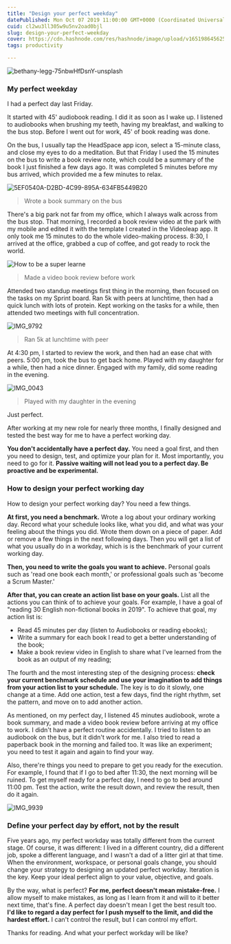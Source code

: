 ```yaml
---
title: "Design your perfect weekday"
datePublished: Mon Oct 07 2019 11:00:00 GMT+0000 (Coordinated Universal Time)
cuid: cl2wu3ll305w9u5nv2oad0bjl
slug: design-your-perfect-weekday
cover: https://cdn.hashnode.com/res/hashnode/image/upload/v1651986456250/EzVoxIuOI.jpg
tags: productivity

---
```


![bethany-legg-75nbwHfDsnY-unsplash](https://i.imgur.com/CfrrI35.jpg)

### My perfect weekday
I had a perfect day last Friday. 

It started with 45' audiobook reading. I did it as soon as I wake up. I listened to audiobooks when brushing my teeth, having my breakfast, and walking to the bus stop. Before I went out for work, 45' of book reading was done. 

On the bus, I usually tap the HeadSpace app icon, select a 15-minute class, and close my eyes to do a meditation. But that Friday I used the 15 minutes on the bus to write a book review note, which could be a summary of the book I just finished a few days ago. It was completed 5 minutes before my bus arrived, which provided me a few minutes to relax.

![5EF0540A-D2BD-4C99-895A-634FB5449B20](https://i.imgur.com/I2yenAw.jpg)
> Wrote a book summary on the bus

There's a big park not far from my office, which I always walk across from the bus stop. That morning, I recorded a book review video at the park with my mobile and edited it with the template I created in the Videoleap app. It only took me 15 minutes to do the whole video-making process. 8:30, I arrived at the office, grabbed a cup of coffee, and got ready to rock the world.

![How to be a super learne](https://i.imgur.com/Etr88e3.jpg)
> Made a video book review before work

Attended two standup meetings first thing in the morning, then focused on the tasks on my Sprint board. Ran 5k with peers at lunchtime, then had a quick lunch with lots of protein. Kept working on the tasks for a while, then attended two meetings with full concentration. 

![IMG_9792](https://i.imgur.com/F4tDt6R.jpg)
> Ran 5k at lunchtime with peer

At 4:30 pm, I started to review the work, and then had an ease chat with peers. 5:00 pm, took the bus to get back home. Played with my daughter for a while, then had a nice dinner. Engaged with my family, did some reading in the evening. 

![IMG_0043](https://i.imgur.com/b5aR9OI.jpg)
> Played with my daughter in the evening

Just perfect.

After working at my new role for nearly three months, I finally designed and tested the best way for me to have a perfect working day. 

**You don't accidentally have a perfect day.** You need a goal first, and then you need to design, test, and optimize your plan for it. Most importantly, you need to go for it. **Passive waiting will not lead you to a perfect day. Be proactive and be experimental.**

### How to design your perfect working day

How to design your perfect working day? You need a few things. 

**At first, you need a benchmark.** Wrote a log about your ordinary working day. Record what your schedule looks like, what you did, and what was your feeling about the things you did. Wrote them down on a piece of paper. Add or remove a few things in the next following days. Then you will get a list of what you usually do in a workday, which is is the benchmark of your current working day.

**Then, you need to write the goals you want to achieve.** Personal goals such as 'read one book each month,' or professional goals such as 'become a Scrum Master.'

**After that, you can create an action list base on your goals.** List all the actions you can think of to achieve your goals. For example, I have a goal of "reading 30 English non-fictional books in 2019". To achieve that goal, my action list is:

* Read 45 minutes per day (listen to Audiobooks or reading ebooks);
* Write a summary for each book I read to get a better understanding of the book;
* Make a book review video in English to share what I've learned from the book as an output of my reading;

The fourth and the most interesting step of the designing process: **check your current benchmark schedule and use your imagination to add things from your action list to your schedule.** The key is to do it slowly, one change at a time. Add one action, test a few days, find the right rhythm, set the pattern, and move on to add another action. 

As mentioned, on my perfect day, I listened 45 minutes audiobook, wrote a book summary, and made a video book review before arriving at my office to work. I didn't have a perfect routine accidentally. I tried to listen to an audiobook on the bus, but it didn't work for me. I also tried to read a paperback book in the morning and failed too. It was like an experiment; you need to test it again and again to find your way.

Also, there're things you need to prepare to get you ready for the execution. For example, I found that if I go to bed after 11:30, the next morning will be ruined. To get myself ready for a perfect day, I need to go to bed around 11:00 pm. Test the action, write the result down, and review the result, then do it again.

![IMG_9939](https://i.imgur.com/In2TeKQ.jpg)

### Define your perfect day by effort, not by the result

Five years ago, my perfect workday was totally different from the current stage. Of course, it was different: I lived in a different country, did a different job, spoke a different language, and I wasn't a dad of a litter girl at that time. When the environment, workspace, or personal goals change, you should change your strategy to designing an updated perfect workday. Iteration is the key. Keep your ideal perfect align to your value, objective, and goals.

By the way, what is perfect? **For me, perfect doesn't mean mistake-free.** I allow myself to make mistakes, as long as I learn from it and will to it better next time, that's fine. A perfect day doesn't mean I get the best result too. **I'd like to regard a day perfect for I push myself to the limit, and did the hardest effort.** I can't control the result, but I can control my effort.

Thanks for reading. And what your perfect workday will be like?
